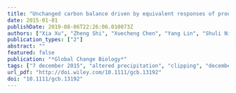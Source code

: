 ```yaml
---
title: "Unchanged carbon balance driven by equivalent responses of production and respiration to climate change in a mixed grass prairie"
date: 2015-01-01
publishDate: 2019-08-06T22:26:06.010073Z
authors: ["Xia Xu", "Zheng Shi", "Xuecheng Chen", "Yang Lin", "Shuli Niu", "Lifen Jiang", "Ruiseng Luo", "Yiqi Luo"]
publication_types: ["2"]
abstract: ""
featured: false
publication: "*Global Change Biology*"
tags: ["7 december 2015", "altered precipitation", "clipping", "december 2015 and accepted", "ecosystem respiration", "exchange", "grasslands", "gross primary production", "net ecosystem", "net primary production", "received 25 july 2015", "revised version received 4", "warming"]
url_pdf: "http://doi.wiley.com/10.1111/gcb.13192"
doi: "10.1111/gcb.13192"
---
```


